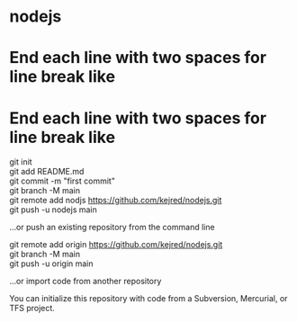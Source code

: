 # nodejs
# End each line with two spaces for line break like <BR>
# End each line with two spaces for line break like <BR>  
git init  
git add README.md  
git commit -m "first commit"  
git branch -M main  
git remote add nodjs https://github.com/kejred/nodejs.git  
git push -u nodejs main  

…or push an existing repository from the command line  

git remote add origin https://github.com/kejred/nodejs.git  
git branch -M main  
git push -u origin main  

…or import code from another repository  

You can initialize this repository with code from a Subversion, Mercurial, or TFS project.  
